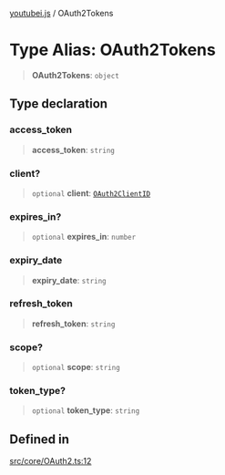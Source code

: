 [youtubei.js](../README.md) / OAuth2Tokens

# Type Alias: OAuth2Tokens

> **OAuth2Tokens**: `object`

## Type declaration

### access\_token

> **access\_token**: `string`

### client?

> `optional` **client**: [`OAuth2ClientID`](OAuth2ClientID.md)

### expires\_in?

> `optional` **expires\_in**: `number`

### expiry\_date

> **expiry\_date**: `string`

### refresh\_token

> **refresh\_token**: `string`

### scope?

> `optional` **scope**: `string`

### token\_type?

> `optional` **token\_type**: `string`

## Defined in

[src/core/OAuth2.ts:12](https://github.com/LuanRT/YouTube.js/blob/af92984523f90200a18314b94478a2697c9deab0/src/core/OAuth2.ts#L12)
